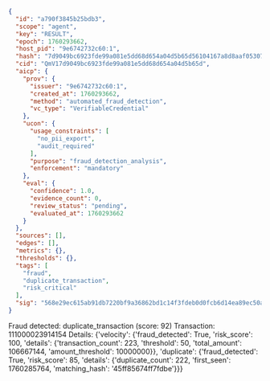 ```json
{
  "id": "a790f3845b25bdb3",
  "scope": "agent",
  "key": "RESULT",
  "epoch": 1760293662,
  "host_pid": "9e6742732c60:1",
  "hash": "7d9049bc6923fde99a081e5dd68d654a04d5b65d56104167a8d8aaf05307ebec",
  "cid": "QmV17d9049bc6923fde99a081e5dd68d654a04d5b65d",
  "aicp": {
    "prov": {
      "issuer": "9e6742732c60:1",
      "created_at": 1760293662,
      "method": "automated_fraud_detection",
      "vc_type": "VerifiableCredential"
    },
    "ucon": {
      "usage_constraints": [
        "no_pii_export",
        "audit_required"
      ],
      "purpose": "fraud_detection_analysis",
      "enforcement": "mandatory"
    },
    "eval": {
      "confidence": 1.0,
      "evidence_count": 0,
      "review_status": "pending",
      "evaluated_at": 1760293662
    }
  },
  "sources": [],
  "edges": [],
  "metrics": {},
  "thresholds": {},
  "tags": [
    "fraud",
    "duplicate_transaction",
    "risk_critical"
  ],
  "sig": "568e29ec615ab91db7220bf9a36862bd1c14f3fdeb0d0fcb6d14ea89ec50a459"
}
```

Fraud detected: duplicate_transaction (score: 92)
Transaction: 111000023914154
Details: {'velocity': {'fraud_detected': True, 'risk_score': 100, 'details': {'transaction_count': 223, 'threshold': 50, 'total_amount': 106667144, 'amount_threshold': 10000000}}, 'duplicate': {'fraud_detected': True, 'risk_score': 85, 'details': {'duplicate_count': 222, 'first_seen': 1760285764, 'matching_hash': '45ff85674ff7fdbe'}}}